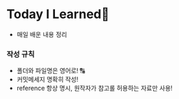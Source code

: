 # Today I Learned📌

- 매일 배운 내용 정리

### 작성 규칙

- 폴더와 파일명은 영어로! 🔠
- 커밋메세지 명확히 작성!
- reference 항상 명시, 원작자가 참고롤 허용하는 자료만 사용!

